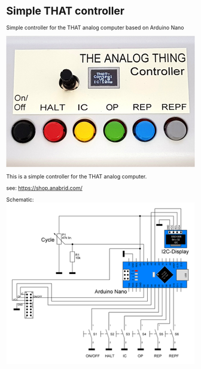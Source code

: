 # Simple THAT controller
Simple controller for the THAT analog computer based on Arduino Nano

![Patchpanel](https://github.com/dl3hrt/Simple-THAT-controller/blob/main/Simple%20THAT-Controller.jpg)

This is a simple controller for the THAT analog computer.

see: https://shop.anabrid.com/ 

Schematic:
![Patchpanel](https://github.com/dl3hrt/Simple-THAT-controller/blob/main/Simple%20THAT%20Controller%20-%20Schematic.png)
